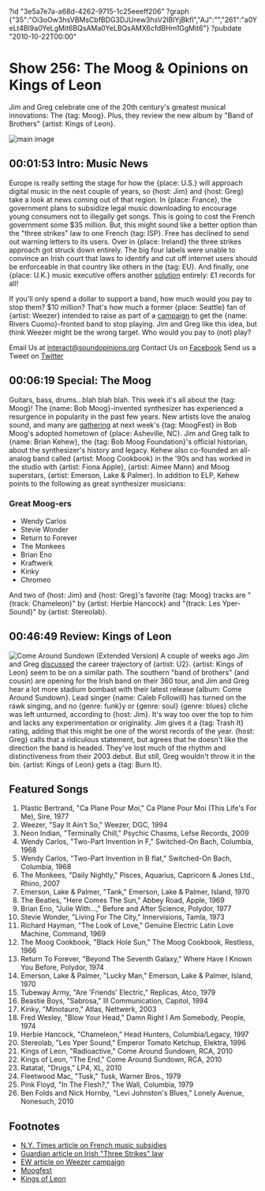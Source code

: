 ?id "3e5a7e7a-a68d-4262-9715-1c25eeeff206"
?graph {"35":"Oi3oOw3hsVBMsCbfBDG3DJUrew3hsV2IBlYjBkfl","AJ":"","261":"a0YeLt4BI9a0YeLgMit6BQsAMa0YeLBQsAMX6cfdBHm1GgMit6"}
?pubdate "2010-10-22T00:00"

# Show 256: The Moog & Opinions on Kings of Leon
Jim and Greg celebrate one of the 20th century's greatest musical innovations: The {tag: Moog}. Plus, they review the new album by "Band of Brothers" {artist: Kings of Leon}.

![main image](https://static.soundopinions.org/images/2010/moog.jpg)

## 00:01:53 Intro: Music News
Europe is really setting the stage for how the {place: U.S.} will approach digital music in the next couple of years, so {host: Jim} and {host: Greg} take a look at news coming out of that region. In {place: France}, the government plans to subsidize legal music downloading to encourage young consumers not to illegally get songs. This is going to cost the French government some $35 million. But, this might sound like a better option than the "three strikes" law to one French {tag: ISP}. Free has declined to send out warning letters to its users. Over in {place: Ireland} the three strikes approach got struck down entirely. The big four labels were unable to convince an Irish court that laws to identify and cut off internet users should be enforceable in that country like others in the {tag: EU}. And finally, one {place: U.K.} music executive offers another [solution](http://www.bbc.co.uk/news/entertainment-arts-11547279) entirely: £1 records for all!

If you'll only spend a dollar to support a band, how much would you pay to stop them? $10 million? That's how much a former {place: Seattle} fan of {artist: Weezer} intended to raise as part of a [campaign](http://www.thepoint.com/campaigns/campaign-0-1079) to get the {name: Rivers Cuomo}-fronted band to stop playing. Jim and Greg like this idea, but think Weezer might be the wrong target. Who would you pay to (not) play? 

Email Us at interact@soundopinions.org
Contact Us on [Facebook](https://www.facebook.com/soundopinions)
Send us a Tweet on [Twitter](https://twitter.com/soundopinions)

## 00:06:19 Special: The Moog
Guitars, bass, drums...blah blah blah. This week it's all about the {tag: Moog}! The {name: Bob Moog}-invented synthesizer has experienced a resurgence in popularity in the past few years. New artists love the analog sound, and many are [gathering](http://moogfest.com/) at next week's {tag: MoogFest} in Bob Moog's adopted hometown of {place: Asheville, NC}. Jim and Greg talk to {name: Brian Kehew}, the {tag: Bob Moog Foundation}'s official historian, about the synthesizer's history and legacy. Kehew also co-founded an all-analog band called {artist: Moog Cookbook} in the '90s and has worked in the studio with {artist: Fiona Apple}, {artist: Aimee Mann} and Moog superstars, {artist: Emerson, Lake & Palmer}. In addition to ELP, Kehew points to the following as great synthesizer musicians:

### Great Moog-ers
- Wendy Carlos
- Stevie Wonder
- Return to Forever
- The Monkees
- Brian Eno
- Kraftwerk
- Kinky
- Chromeo

And two of {host: Jim} and {host: Greg}'s favorite {tag: Moog} tracks are "{track: Chameleon}" by {artist: Herbie Hancock} and "{track: Les Yper-Sound}" by {artist: Stereolab}.

## 00:46:49 Review: Kings of Leon
![Come Around Sundown (Extended Version)](https://static.soundopinions.org/assets/256/2610.jpg)
A couple of weeks ago Jim and Greg [discussed](/show/254/) the career trajectory of {artist: U2}. {artist: Kings of Leon} seem to be on a similar path. The southern "band of brothers" (and cousin) are opening for the Irish band on their 360 tour, and Jim and Greg hear a lot more stadium bombast with their latest release {album: Come Around Sundown}. Lead singer {name: Caleb Followill} has turned on the rawk singing, and no {genre: funk}y or {genre: soul} {genre: blues} cliche was left unturned, according to {host: Jim}. It's way too over the top to him and lacks any experimentation or originality. Jim gives it a {tag: Trash It} rating, adding that this might be one of the worst records of the year. {host: Greg} calls that a ridiculous statement, but agrees that he doesn't like the direction the band is headed. They've lost much of the rhythm and distinctiveness from their 2003 debut. But still, Greg wouldn't throw it in the bin. {artist: Kings of Leon} gets a {tag: Burn It}.


## Featured Songs
1. Plastic Bertrand, "Ca Plane Pour Moi," Ca Plane Pour Moi (This Life's For Me), Sire, 1977
2. Weezer, "Say It Ain't So," Weezer, DGC, 1994
3. Neon Indian, "Terminally Chill," Psychic Chasms, Lefse Records, 2009
4. Wendy Carlos, "Two-Part Invention in F," Switched-On Bach, Columbia, 1968
5. Wendy Carlos, "Two-Part Invention in B flat," Switched-On Bach, Columbia, 1968
6. The Monkees, "Daily Nightly," Pisces, Aquarius, Capricorn & Jones Ltd., Rhino, 2007
7. Emerson, Lake & Palmer, "Tank," Emerson, Lake & Palmer, Island, 1970
8. The Beatles, "Here Comes The Sun," Abbey Road, Apple, 1969
9. Brian Eno, "Julie With...," Before and After Science, Polydor, 1977
10. Stevie Wonder, "Living For The City," Innervisions, Tamla, 1973
11. Richard Hayman, "The Look of Love," Genuine Electric Latin Love Machine, Command, 1969
12. The Moog Cookbook, "Black Hole Sun," The Moog Cookbook, Restless, 1966
13. Return To Forever, "Beyond The Seventh Galaxy," Where Have I Known You Before, Polydor, 1974
14. Emerson, Lake & Palmer, "Lucky Man," Emerson, Lake & Palmer, Island, 1970
15. Tubeway Army, "Are 'Friends' Electric," Replicas, Atco, 1979
16. Beastie Boys, "Sabrosa," Ill Communication, Capitol, 1994
17. Kinky, "Minotauro," Atlas, Nettwerk, 2003
18. Fred Wesley, "Blow Your Head," Damn Right I Am Somebody, People, 1974
19. Herbie Hancock, "Chameleon," Head Hunters, Columbia/Legacy, 1997
20. Stereolab, "Les Yper Sound," Emperor Tomato Ketchup, Elektra, 1996
21. Kings of Leon, "Radioactive," Come Around Sundown, RCA, 2010
22. Kings of Leon, "The End," Come Around Sundown, RCA, 2010
23. Ratatat, "Drugs," LP4, XL, 2010
24. Fleetwood Mac, "Tusk," Tusk, Warner Bros., 1979
25. Pink Floyd, "In The Flesh?," The Wall, Columbia, 1979
26. Ben Folds and Nick Hornby, "Levi Johnston's Blues," Lonely Avenue, Nonesuch, 2010

## Footnotes
- [N.Y. Times article on French music subsidies](http://economix.blogs.nytimes.com/2010/10/14/le-music-subsidy/?src=busln)
- [Guardian article on Irish "Three Strikes" law](http://www.guardian.co.uk/technology/2010/oct/11/three-strikes-filesharing-ireland)
- [EW article on Weezer campaign](http://music-mix.ew.com/2010/10/06/weezer-breakup-10-million/)
- [Moogfest](http://moogfest.com/)
- [Kings of Leon](http://kingsofleon.com/#!/)

